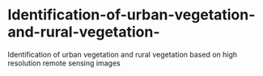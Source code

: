 # Identification-of-urban-vegetation-and-rural-vegetation-
Identification of urban vegetation and rural vegetation based on high resolution remote sensing images
